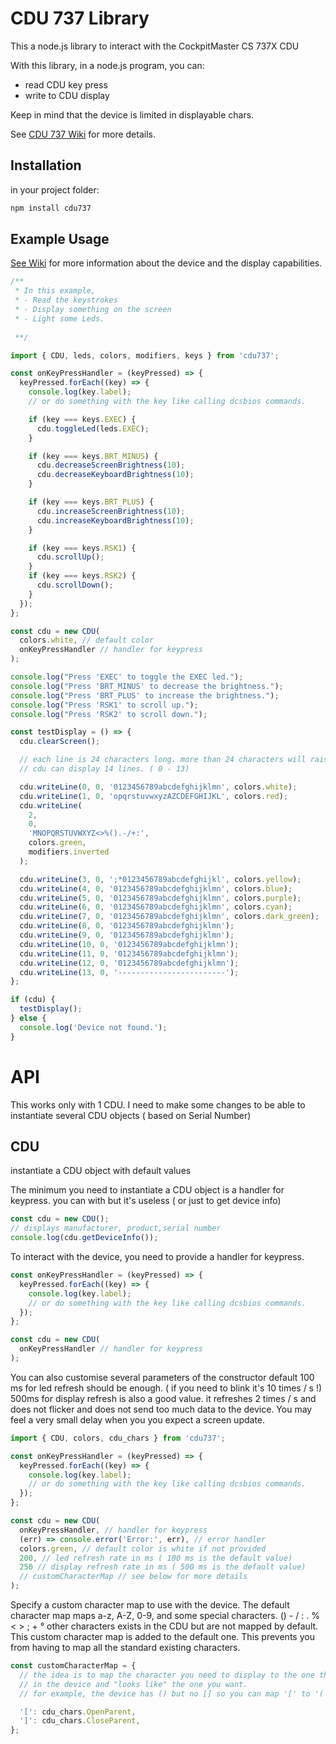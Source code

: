 # CDU 737 Library

This a node.js library to interact with the CockpitMaster CS 737X CDU

With this library, in a node.js program, you can:

- read CDU key press
- write to CDU display

Keep in mind that the device is limited in displayable chars.

See [CDU 737 Wiki](https://github.com/landre-cerp/cdu737-lib/wiki) for more details.

## Installation

in your project folder:

```bash
npm install cdu737
```

## Example Usage

[See Wiki](https://github.com/landre-cerp/cdu737-lib/wiki)
for more information about the device and the display capabilities.

```javascript
/**
 * In this example,
 * - Read the keystrokes
 * - Display something on the screen
 * - Light some Leds.
 
 **/

import { CDU, leds, colors, modifiers, keys } from 'cdu737';

const onKeyPressHandler = (keyPressed) => {
  keyPressed.forEach((key) => {
    console.log(key.label);
    // or do something with the key like calling dcsbios commands.

    if (key === keys.EXEC) {
      cdu.toggleLed(leds.EXEC);
    }

    if (key === keys.BRT_MINUS) {
      cdu.decreaseScreenBrightness(10);
      cdu.decreaseKeyboardBrightness(10);
    }

    if (key === keys.BRT_PLUS) {
      cdu.increaseScreenBrightness(10);
      cdu.increaseKeyboardBrightness(10);
    }

    if (key === keys.RSK1) {
      cdu.scrollUp();
    }
    if (key === keys.RSK2) {
      cdu.scrollDown();
    }
  });
};

const cdu = new CDU(
  colors.white, // default color
  onKeyPressHandler // handler for keypress
);

console.log("Press 'EXEC' to toggle the EXEC led.");
console.log("Press 'BRT_MINUS' to decrease the brightness.");
console.log("Press 'BRT_PLUS' to increase the brightness.");
console.log("Press 'RSK1' to scroll up.");
console.log("Press 'RSK2' to scroll down.");

const testDisplay = () => {
  cdu.clearScreen();

  // each line is 24 characters long. more than 24 characters will raise an error.
  // cdu can display 14 lines. ( 0 - 13)

  cdu.writeLine(0, 0, '0123456789abcdefghijklmn', colors.white);
  cdu.writeLine(1, 0, 'opqrstuvwxyzAZCDEFGHIJKL', colors.red);
  cdu.writeLine(
    2,
    0,
    'MNOPQRSTUVWXYZ<>%().-/+:',
    colors.green,
    modifiers.inverted
  );

  cdu.writeLine(3, 0, ';*0123456789abcdefghijkl', colors.yellow);
  cdu.writeLine(4, 0, '0123456789abcdefghijklmn', colors.blue);
  cdu.writeLine(5, 0, '0123456789abcdefghijklmn', colors.purple);
  cdu.writeLine(6, 0, '0123456789abcdefghijklmn', colors.cyan);
  cdu.writeLine(7, 0, '0123456789abcdefghijklmn', colors.dark_green);
  cdu.writeLine(8, 0, '0123456789abcdefghijklmn');
  cdu.writeLine(9, 0, '0123456789abcdefghijklmn');
  cdu.writeLine(10, 0, '0123456789abcdefghijklmn');
  cdu.writeLine(11, 0, '0123456789abcdefghijklmn');
  cdu.writeLine(12, 0, '0123456789abcdefghijklmn');
  cdu.writeLine(13, 0, '------------------------');
};

if (cdu) {
  testDisplay();
} else {
  console.log('Device not found.');
}
```

# API

This works only with 1 CDU. I need to make some changes to be able to instantiate several CDU objects ( based on Serial Number)

## CDU

instantiate a CDU object with default values

The minimum you need to instantiate a CDU object is a handler for keypress.
you can with but it's useless ( or just to get device info)

```javascript
const cdu = new CDU();
// displays manufacturer, product,serial number
console.log(cdu.getDeviceInfo());
```

To interact with the device, you need to provide a handler for keypress.

```javascript
const onKeyPressHandler = (keyPressed) => {
  keyPressed.forEach((key) => {
    console.log(key.label);
    // or do something with the key like calling dcsbios commands.
  });
};

const cdu = new CDU(
  onKeyPressHandler // handler for keypress
);
```

You can also customise several parameters of the constructor
default 100 ms for led refresh should be enough. ( if you need to blink it's 10 times / s !)
500ms for display refresh is also a good value. it refreshes 2 times / s and does not flicker and does not send too much data to the device.
You may feel a very small delay when you you expect a screen update.

```javascript
import { CDU, colors, cdu_chars } from 'cdu737';

const onKeyPressHandler = (keyPressed) => {
  keyPressed.forEach((key) => {
    console.log(key.label);
    // or do something with the key like calling dcsbios commands.
  });
};

const cdu = new CDU(
  onKeyPressHandler, // handler for keypress
  (err) => console.error('Error:', err), // error handler
  colors.green, // default color is white if not provided
  200, // led refresh rate in ms ( 100 ms is the default value)
  250 // display refresh rate in ms ( 500 ms is the default value)
  // customCharacterMap // see below for more details
);
```

Specify a custom character map to use with the device.
The default character map maps a-z, A-Z, 0-9, and some special characters.
() - / : . % < > ; + °
other characters exists in the CDU but are not mapped by default.
This custom character map is added to the default one. This prevents you from having to map all the standard existing characters.

```javascript
const customCharacterMap = {
  // the idea is to map the character you need to display to the one that is available
  // in the device and "looks like" the one you want.
  // for example, the device has () but no [] so you can map '[' to '(' and ']' to ')'

  '[': cdu_chars.OpenParent,
  ']': cdu_chars.CloseParent,
};
```
